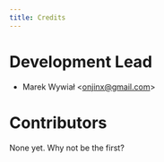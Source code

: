 ```yaml
---
title: Credits
---
```


# Development Lead

-   Marek Wywiał \<<onjinx@gmail.com>\>

# Contributors

None yet. Why not be the first?
